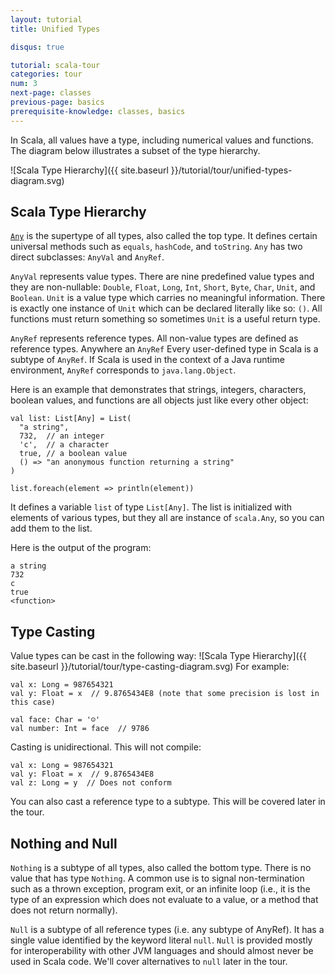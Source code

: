 ```yaml
---
layout: tutorial
title: Unified Types

disqus: true

tutorial: scala-tour
categories: tour
num: 3
next-page: classes
previous-page: basics
prerequisite-knowledge: classes, basics
---
```


In Scala, all values have a type, including numerical values and functions. The diagram below illustrates a subset of the type hierarchy.

![Scala Type Hierarchy]({{ site.baseurl }}/tutorial/tour/unified-types-diagram.svg)

## Scala Type Hierarchy ##

[`Any`](http://www.scala-lang.org/api/2.12.1/scala/Any.html) is the supertype of all types, also called the top type. It defines certain universal methods such as `equals`, `hashCode`, and `toString`. `Any` has two direct subclasses: `AnyVal` and `AnyRef`.

`AnyVal` represents value types. There are nine predefined value types and they are non-nullable: `Double`, `Float`, `Long`, `Int`, `Short`, `Byte`, `Char`, `Unit`, and `Boolean`. `Unit` is a value type which carries no meaningful information. There is exactly one instance of `Unit` which can be declared literally like so: `()`. All functions must return something so sometimes `Unit` is a useful return type.

`AnyRef` represents reference types. All non-value types are defined as reference types. Anywhere an `AnyRef` Every user-defined type in Scala is a subtype of `AnyRef`. If Scala is used in the context of a Java runtime environment, `AnyRef` corresponds to `java.lang.Object`.

Here is an example that demonstrates that strings, integers, characters, boolean values, and functions are all objects just like every other object:

```tut
val list: List[Any] = List(
  "a string",
  732,  // an integer
  'c',  // a character
  true, // a boolean value
  () => "an anonymous function returning a string"
)

list.foreach(element => println(element))
```

It defines a variable `list` of type `List[Any]`. The list is initialized with elements of various types, but they all are instance of `scala.Any`, so you can add them to the list.

Here is the output of the program:

```
a string
732
c
true
<function>
```
## Type Casting
Value types can be cast in the following way:
![Scala Type Hierarchy]({{ site.baseurl }}/tutorial/tour/type-casting-diagram.svg)
For example:
```tut
val x: Long = 987654321
val y: Float = x  // 9.8765434E8 (note that some precision is lost in this case)

val face: Char = '☺'
val number: Int = face  // 9786
```
Casting is unidirectional. This will not compile:
```
val x: Long = 987654321
val y: Float = x  // 9.8765434E8
val z: Long = y  // Does not conform
```
You can also cast a reference type to a subtype. This will be covered later in the tour.

## Nothing and Null
`Nothing` is a subtype of all types, also called the bottom type. There is no value that has type `Nothing`.  A common use is to signal non-termination such as a thrown exception, program exit, or an infinite loop (i.e., it is the type of an expression which does not evaluate to a value, or a method that does not return normally).

`Null` is a subtype of all reference types (i.e. any subtype of AnyRef). It has a single value identified by the keyword literal `null`. `Null` is provided mostly for interoperability with other JVM languages and should almost never be used in Scala code. We'll cover alternatives to `null` later in the tour.
